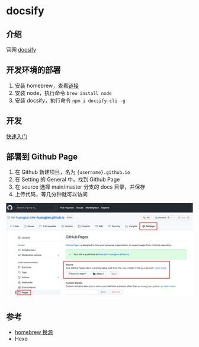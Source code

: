 # docsify

## 介绍
官网 [docsify](https://docsify.js.org/#/zh-cn/)

## 开发环境的部署

1. 安装 homebrew，查看[链接](https://brew.sh/index_zh-cn)
2. 安装 node，执行命令 `brew install node`
3. 安装 docsify，执行命令 `npm i docsify-cli -g`

## 开发

[快速入门](https://docsify.js.org/#/zh-cn/quickstart)

## 部署到 Github Page

1. 在 Github 新建项目，名为 `{username}.github.io`
2. 在 Setting 的 General 中，找到 Github Page
3. 在 source 选择 main/master 分支的 docs 目录，并保存
4. 上传代码，等几分钟就可以访问

![11](./assets/github-page.png)

## 参考
- [homebrew 换源](https://www.cnblogs.com/iAmSoScArEd/p/12394625.html)
- Hexo
